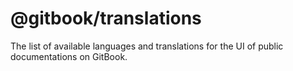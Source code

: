# @gitbook/translations
The list of available languages and translations for the UI of public documentations on GitBook.
